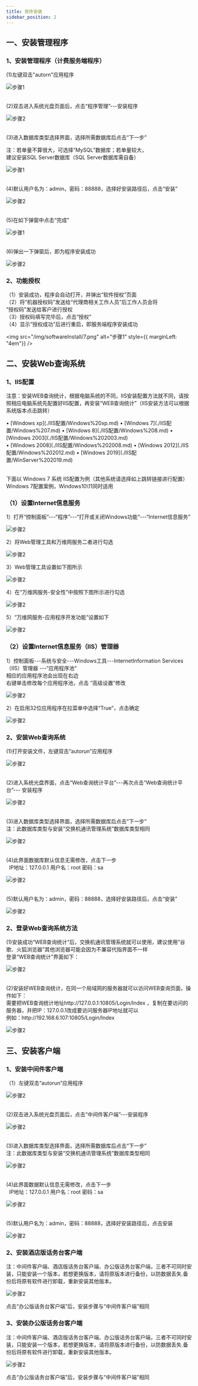 ```yaml
---
title: 软件安装
sidebar_position: 2
---
```

## 一、安装管理程序
### 1、安装管理程序（计费服务端程序）
<p style={{ marginLeft:"2em" ,fontSize:"20px"}}>
  (1)左键双击"autorn"应用程序
</p>
<img src="/img/softwareInstall/1.png" alt="步骤1" style={{ marginLeft: "4em"}} />

<p style={{ marginLeft:"2em" ,fontSize:"20px"}}>
  <br />
  (2)双击进入系统光盘页面后，点击“程序管理”---安装程序
</p>
<img src="/img/softwareInstall/2.png" alt="步骤2" style={{ marginLeft: "4em"}} />
<p style={{ marginLeft:"2em" ,fontSize:"20px"}}>
  <br />
  (3)进入数据库类型选择界面，选择所需数据库后点击“下一步”
  <p style={{color:"red"}}>注：若单量不算很大，可选择“MySQL”数据库；若单量较大，<br />建议安装SQL Server数据库（SQL Server数据库需自备）</p>
</p>
<img src="/img/softwareInstall/3.png" alt="步骤1" style={{ marginLeft: "4em"}} />
<p style={{ marginLeft:"2em" ,fontSize:"20px"}}>
  <br />
  (4)默认用户名为：admin，密码：88888，选择好安装路径后，点击“安装”
</p>
<img src="/img/softwareInstall/4.png" alt="步骤2" style={{ marginLeft: "4em"}} />
<p style={{ marginLeft:"2em" ,fontSize:"20px"}}>
  <br />
  (5)在如下弹窗中点击“完成”
</p>
<img src="/img/softwareInstall/5.png" alt="步骤1" style={{ marginLeft: "4em"}} />
<p style={{ marginLeft:"2em",fontSize:"20px" }}>
  <br />
  (6)弹出一下弹窗后，即为程序安装成功
</p>
<img src="/img/softwareInstall/6.png" alt="步骤2" style={{ marginLeft: "4em"}} />
<p style={{ marginLeft:"2em" ,fontSize:"20px"}}>
</p>

### 2、功能授权

<p style={{ marginLeft:"2em" ,fontSize:"20px"}}>
（1）安装成功，程序会自动打开，并弹出“软件授权”页面<br />
（2）将“机器授权码”发送给“代理商相关工作人员”后工作人员会将<br />“授权码”发送给客户进行授权<br />
（3）授权码填写完毕后，点击“授权”<br />
（4）显示“授权成功”后进行重启，即服务端程序安装成功<br />
</p>

<img src="/img/softwareInstall/7.png" alt="步骤1" style={{ marginLeft: "4em"}} />

## 二、安装Web查询系统
### 1、IIS配置
<p style={{marginLeft:"2em" ,fontSize:"20px" ,color:"red"}}>
注意：安装WEB查询统计，根据电脑系统的不同，IIS安装配置方法就不同，请按照相应电脑系统先配置好IIS配置，再安装“WEB查询统计”（IIS安装方法可以根据系统版本点击跳转）
</p>

<div style={{ display: 'flex', justifyContent: 'space-between', width: '90%' ,marginLeft:"2em"}}>
  <span >• [Windows xp](./IIS配置/Windows%20xp.md)</span>
  <span>• [Windows 7](./IIS配置/Windows%207.md)</span>
  <span>• [Windows 8](./IIS配置/Windows%208.md)</span>
  <span>• [Windows 2003](./IIS配置/Windows%202003.md)</span>
</div>
<div style={{ display: 'flex', justifyContent: 'space-between', width: '65%' ,marginLeft:"2em"}}>
  <span>• [Windows 2008](./IIS配置/Windows%202008.md)</span>
  <span>• [Windows 2012](./IIS配置/Windows%202012.md)</span>
  <span>• [Windows 2019](./IIS配置/WinServer%202019.md)</span>
</div>
<br />
<p style={{marginLeft:"2em" ,fontSize:"20px" ,color:"red"}}>
下面以 Windows 7 系统 IIS配置为例（其他系统请选择如上跳转链接进行配置）<br />
Windows 7配置案例，Windows10\11同时适用
</p>

### （1）设置Internet信息服务
<p style={{ marginLeft:"2em" ,fontSize:"20px"}}>
  1）打开“控制面板”---“程序”---“打开或关闭Windows功能”---“Internet信息服务”
</p> 
<img src="/img/softwareInstall/12.png" alt="步骤2" style={{ marginLeft: "4em"}} />

<p style={{ marginLeft:"2em" ,fontSize:"20px"}}>
  2）将Web管理工具和万维网服务二者进行勾选
</p> 
<img src="/img/softwareInstall/13.png" alt="步骤2" style={{ marginLeft: "4em"}} />

<p style={{ marginLeft:"2em" ,fontSize:"20px"}}>
  3）Web管理工具设置如下图所示
</p> 
<img src="/img/softwareInstall/14.png" alt="步骤2" style={{ marginLeft: "4em"}} />

<p style={{ marginLeft:"2em" ,fontSize:"20px"}}>
  4）在“万维网服务-安全性”中按照下图所示进行勾选
</p> 
<img src="/img/softwareInstall/15.png" alt="步骤2" style={{ marginLeft: "4em"}} />

<p style={{ marginLeft:"2em" ,fontSize:"20px"}}>
  5）“万维网服务-应用程序开发功能”设置如下
</p> 
<img src="/img/softwareInstall/16.png" alt="步骤2" style={{ marginLeft: "4em"}} />

### （2）设置Internet信息服务（IIS）管理器
<p style={{ marginLeft:"2em" ,fontSize:"20px"}}>
  1）控制面板---系统与安全---Windows工具---InternetInformation Services（IIS）管理器 ---“应用程序池” <br />
相应的应用程序池会出现在右边<br />
右键单击修改每个应用程序池，点击 “高级设置”修改
</p> 
<img src="/img/softwareInstall/17.png" alt="步骤2" style={{ marginLeft: "4em"}} />

<p style={{ marginLeft:"2em" ,fontSize:"20px"}}>
  2）在启用32位应用程序在拉菜单中选择“True”，点击确定
</p> 
<img src="/img/softwareInstall/18.png" alt="步骤2" style={{ marginLeft: "4em"}} />

### 2、安装Web查询系统
<p style={{ marginLeft:"2em" ,fontSize:"20px"}}>
  (1)打开安装文件，左键双击“autorun”应用程序
</p> 
<img src="/img/softwareInstall/2.png" alt="步骤2" style={{ marginLeft: "4em"}} />

<p style={{ marginLeft:"2em" ,fontSize:"20px"}}>
  <br />
  (2)进入系统光盘界面，点击“Web查询统计平台”---再次点击“Web查询统计平台”--- 安装程序
</p> 
<img src="/img/softwareInstall/2.png" alt="步骤2" style={{ marginLeft: "4em"}} />

<p style={{ marginLeft:"2em" ,fontSize:"20px"}}>
  <br />
  (3)进入数据库类型选择界面，选择所需数据库后点击“下一步”<br />
    <span style={{color:"red"}}>注：此数据库类型与安装“交换机通讯管理系统”数据库类型相同</span>
</p> 
<img src="/img/softwareInstall/2.png" alt="步骤2" style={{ marginLeft: "4em"}} />

<p style={{ marginLeft:"2em" ,fontSize:"20px"}}>
  <br />
  (4)此界面数据库默认信息无需修改，点击下一步<br />
  &nbsp;&nbsp;IP地址：127.0.0.1   用户名：root  密码：sa
</p> 
<img src="/img/softwareInstall/2.png" alt="步骤2" style={{ marginLeft: "4em" }} />

<p style={{ marginLeft:"2em" ,fontSize:"20px"}}>
  <br />
  (5)默认用户名为：admin，密码：88888，选择好安装路径后，点击“安装”
</p> 
<img src="/img/softwareInstall/2.png" alt="步骤2" style={{ marginLeft: "4em"}} />

### 2、登录Web查询系统方法
<p style={{ marginLeft:"2em" ,fontSize:"20px"}}>
  (1)安装成功“WEB查询统计”后，交换机通讯管理系统就可以使用，建议使用“谷歌、火狐浏览器”其他浏览器可能会因为不兼容代指界面不一样<br />
  登录“WEB查询统计”界面如下：
</p> 
<img src="/img/softwareInstall/2.png" alt="步骤2" style={{ marginLeft: "4em"}} />

<p style={{ marginLeft:"2em" ,fontSize:"20px"}}>
  <br />
  (2)安装好WEB查询统计，在同一个局域网的服务器就可以访问WEB查询页面，操作如下：<br />
  需要把WEB查询统计地址http://127.0.0.1:10805/Login/Index ，复制在要访问的服务器，并把IP：127.0.0.1改成要访问服务器IP地址就可以  <br />
  例如：http://192.168.6.107:10805/Login/Index
</p> 
<img src="/img/softwareInstall/2.png" alt="步骤2" style={{ marginLeft: "4em"}} />

## 三、安装客户端
### 1、安装中间件客户端

<p style={{ marginLeft:"2em" ,fontSize:"20px"}}>
 （1）左键双击“autorun”应用程序
</p> 
<img src="/img/softwareInstall/2.png" alt="步骤2" style={{ marginLeft: "4em" }} />

<p style={{ marginLeft:"2em" ,fontSize:"20px"}}>
  <br />
  (2)双击进入系统光盘页面后，点击“中间件客户端”---安装程序
</p> 
<img src="/img/softwareInstall/2.png" alt="步骤2" style={{ marginLeft: "4em"}} />

<p style={{ marginLeft:"2em" ,fontSize:"20px"}}>
  <br />
  (3)进入数据库类型选择界面，选择所需数据库后点击“下一步”<br />
  <span style={{color:"red"}}>注：此数据库类型与安装“交换机通讯管理系统”数据库类型相同</span>
</p> 
<img src="/img/softwareInstall/2.png" alt="步骤2" style={{ marginLeft: "4em"}} />

<p style={{ marginLeft:"2em" ,fontSize:"20px"}}>
  <br />
  (4)此界面数据默认信息无需修改，点击下一步<br />
  &nbsp;&nbsp;IP地址：127.0.0.1  用户名：root  密码：sa
</p> 
<img src="/img/softwareInstall/2.png" alt="步骤2" style={{ marginLeft: "4em"}} />

<p style={{ marginLeft:"2em" ,fontSize:"20px"}}>
  <br />
  (5)默认用户名为：admin，密码：88888，选择好安装路径后，点击安装
</p> 
<img src="/img/softwareInstall/2.png" alt="步骤2" style={{ marginLeft: "4em" }} />

### 2、安装酒店版话务台客户端
<p style={{ marginLeft:"2em" ,fontSize:"20px" ,color:"red"}}>
注：中间件客户端、酒店版话务台客户端、办公版话务台客户端，三者不可同时安装，只能安装一个版本，若想更换版本，请将原版本进行备份，以防数据丢失.备份后将原有软件进行卸载，重新安装其他版本。
</p>
<img src="/img/softwareInstall/2.png" alt="步骤2" style={{ marginLeft: "4em"}} />
<p style={{ marginLeft:"2em" ,fontSize:"20px" }}>点击“办公版话务台客户端”后，安装步骤与“中间件客户端”相同</p>


### 3、安装办公版话务台客户端

<p style={{ marginLeft:"2em" ,fontSize:"20px" ,color:"red"}}>
注：中间件客户端、酒店版话务台客户端、办公版话务台客户端，三者不可同时安装，只能安装一个版本，若想更换版本，请将原版本进行备份，以防数据丢失.备份后将原有软件进行卸载，重新安装其他版本。
</p>
<img src="/img/softwareInstall/2.png" alt="步骤2" style={{ marginLeft: "4em"}} />
<p style={{ marginLeft:"2em" ,fontSize:"20px" }}>点击“办公版话务台客户端”后，安装步骤与“中间件客户端”相同</p>